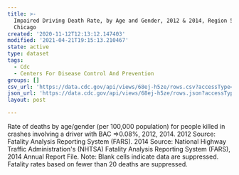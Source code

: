 ```yaml
---
title: >-
  Impaired Driving Death Rate, by Age and Gender, 2012 & 2014, Region 5 -
  Chicago
created: '2020-11-12T12:13:12.147403'
modified: '2021-04-21T19:15:13.210467'
state: active
type: dataset
tags:
  - Cdc
  - Centers For Disease Control And Prevention
groups: []
csv_url: 'https://data.cdc.gov/api/views/68ej-h5ze/rows.csv?accessType=DOWNLOAD'
json_url: 'https://data.cdc.gov/api/views/68ej-h5ze/rows.json?accessType=DOWNLOAD'
layout: post

---
```

Rate of deaths by age/gender (per 100,000 population) for people killed in crashes involving a driver with BAC =>0.08%, 2012, 2014. 2012 Source: Fatality Analysis Reporting System (FARS). 2014 Source: National Highway Traffic Administration's (NHTSA) Fatality Analysis Reporting System (FARS), 2014 Annual Report File. Note: Blank cells indicate data are suppressed. Fatality rates based on fewer than 20 deaths are suppressed.
